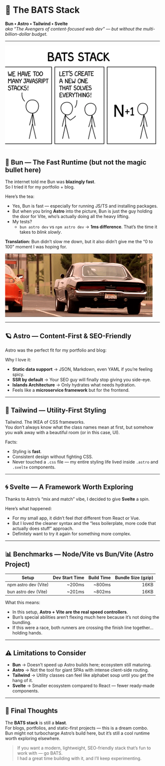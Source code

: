 # 🚀 The BATS Stack  
**Bun • Astro • Tailwind • Svelte**  
_aka “The Avengers of content-focused web dev” — but without the multi-billion-dollar budget._

---

![hero](https://raw.githubusercontent.com/hvkalayil/hvkalayil.github.io/main/src/content/blogs/The%20BATS%20Stack/hero.webp)

## 🥷 Bun — The Fast Runtime (but not the magic bullet here)  
The internet told me Bun was **blazingly fast**.  
So I tried it for my portfolio + blog.

Here’s the tea:  
- Yes, Bun is fast — especially for running JS/TS and installing packages.  
- But when you bring **Astro** into the picture, Bun is just the guy holding the door for Vite, who’s actually doing all the heavy lifting.  
- My tests?  
  - `bun astro dev` vs `npm astro dev` → **1ms difference**. That’s the time it takes to *blink slowly*.

**Translation:** Bun didn’t slow me down, but it also didn’t give me the “0 to 100" moment I was hoping for.

![shooom](https://raw.githubusercontent.com/hvkalayil/hvkalayil.github.io/main/src/content/blogs/The%20BATS%20Stack/traffic.gif)

---

## 🪐 Astro — Content-First & SEO-Friendly  
Astro was the perfect fit for my portfolio and blog:  

Why I love it:  
- **Static data support** → JSON, Markdown, even YAML if you’re feeling spicy.  
- **SSR by default** → Your SEO guy will finally stop giving you side-eye.  
- **Islands Architecture** → Only hydrates what needs hydration.  
- Feels like a **microservice framework** but for the frontend.

---

## 🎨 Tailwind — Utility-First Styling  
Tailwind. The IKEA of CSS frameworks.  
You don’t always know what the class names mean at first, but somehow you walk away with a beautiful room (or in this case, UI).  

Facts:  
- Styling is **fast**.  
- Consistent design without fighting CSS.  
- Never touched a `.css` file — my entire styling life lived inside `.astro` and `.svelte` components.  

---

## 🌀 Svelte — A Framework Worth Exploring  
Thanks to Astro’s “mix and match” vibe, I decided to give **Svelte** a spin.  

Here’s what happened:  
- For my small app, it didn’t feel *that* different from React or Vue.  
- But I loved the cleaner syntax and the “less boilerplate, more code that actually does stuff” approach.  
- Definitely want to try it again for something more complex.

---

## 📊 Benchmarks — Node/Vite vs Bun/Vite (Astro Project)  

| Setup                | Dev Start Time | Build Time | Bundle Size (gzip) |
|----------------------|---------------:|-----------:|-------------------:|
| npm astro dev (Vite) | ~200ms         | ~800ms     | 16KB               |
| bun astro dev (Vite) | ~201ms         | ~802ms     | 16KB               |

What this means:  
- In this setup, **Astro + Vite are the real speed controllers**.  
- Bun’s special abilities aren’t flexing much here because it’s not doing the bundling.  
- If this were a race, both runners are crossing the finish line together… holding hands.  

---

## ⚠️ Limitations to Consider  
- **Bun** → Doesn’t speed up Astro builds here; ecosystem still maturing.  
- **Astro** → Not the tool for giant SPAs with intense client-side routing.  
- **Tailwind** → Utility classes can feel like alphabet soup until you get the hang of it.  
- **Svelte** → Smaller ecosystem compared to React — fewer ready-made components.

---

## 🎯 Final Thoughts  
The **BATS stack** is still a **blast**.  
For blogs, portfolios, and static-first projects — this is a dream combo.  
Bun might not turbocharge Astro’s build here, but it’s still a cool runtime worth exploring elsewhere.

> If you want a modern, lightweight, SEO-friendly stack that’s fun to work with — go BATS.  
I had a great time building with it, and I’ll keep experimenting.  
